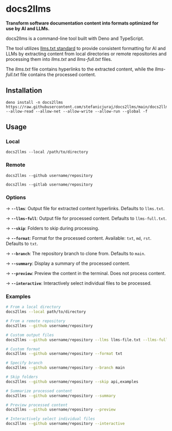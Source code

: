 # docs2llms

**Transform software documentation content into formats optimized for use by AI and LLMs.** 

docs2llms is a command-line tool built with Deno and TypeScript. 

The tool utilizes [llms.txt standard](https://llmstxt.org/) to provide consistent formatting for AI and LLMs by extracting content from local directories or remote repositories and processing them into *llms.txt* and *llms-full.txt* files.

The *llms.txt* file contains hyperlinks to the extracted content, while the *llms-full.txt* file contains the processed content.

## Installation

```
deno install -n docs2llms https://raw.githubusercontent.com/stefanicjuraj/docs2llms/main/docs2llms.ts --allow-read --allow-net --allow-write --allow-run --global -f
```

## Usage

### Local

```
docs2llms --local /path/to/directory
```

### Remote

```
docs2llms --github username/repository
```

```
docs2llms --gitlab username/repository
```

### Options

&rarr; **`--llms`**: Output file for extracted content hyperlinks. Defaults to `llms.txt`.

&rarr; **`--llms-full`**: Output file for processed content. Defaults to `llms-full.txt`.

&rarr; **`--skip`**: Folders to skip during processing.

&rarr; **`--format`**: Format for the processed content. Available: `txt`, `md`, `rst`. Defaults to `txt`.

&rarr; **`--branch`**: The repository branch to clone from. Defaults to `main`.

&rarr; **`--summary`**: Display a summary of the processed content.

&rarr; **`--preview`**: Preview the content in the terminal. Does not process content.

&rarr; **`--interactive`**: Interactively select individual files to be processed.

### Examples

```bash
# From a local directory
docs2llms --local path/to/directory

# From a remote repository
docs2llms --github username/repository

# Custom output files
docs2llms --github username/repository --llms llms-file.txt --llms-full llms-full-file.txt

# Custom format
docs2llms --github username/repository --format txt

# Specify branch
docs2llms --github username/repository --branch main

# Skip folders
docs2llms --github username/repository --skip api,examples

# Summarize processed content
docs2llms --github username/repository --summary

# Preview processed content
docs2llms --github username/repository --preview

# Interactively select individual files
docs2llms --github username/repository --interactive
```
